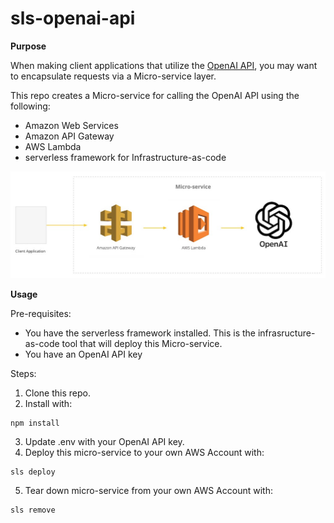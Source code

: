 # sls-openai-api

__Purpose__

When making client applications that utilize the [OpenAI API](https://openai.com/api/), you may want to encapsulate requests via a Micro-service layer.

This repo creates a Micro-service for calling the OpenAI API using the following:

* Amazon Web Services
* Amazon API Gateway
* AWS Lambda
* serverless framework for Infrastructure-as-code

![techstack](./docs/overview_techstack.jpg)

__Usage__

Pre-requisites:
* You have the serverless framework installed.  This is the infrasructure-as-code tool that will deploy this Micro-service.
* You have an OpenAI API key

Steps:
1. Clone this repo.
2. Install with:

````
npm install
````

3. Update .env with your OpenAI API key.
4. Deploy this micro-service to your own AWS Account with:

````
sls deploy
````
5. Tear down micro-service from your own AWS Account with:
````
sls remove
````